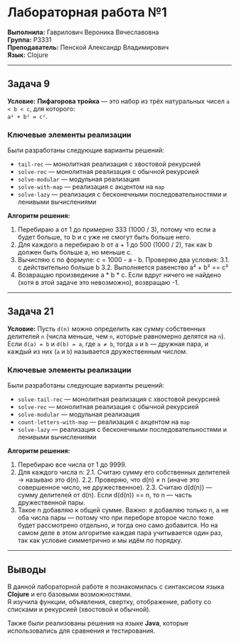 # Лабораторная работа №1

**Выполнила:** Гаврилович Вероника Вячеславовна  
**Группа:** Р3331  
**Преподаватель:** Пенской Александр Владимирович  
**Язык:** Clojure  

---

## Задача 9
**Условие:** **Пифагорова тройка** — это набор из трёх натуральных чисел `a < b < c`, для которого:  
`a² + b² = c²`.

### Ключевые элементы реализации
Были разработаны следующие варианты решений:

- `tail-rec` — монолитная реализация с хвостовой рекурсией  
- `solve-rec` — монолитная реализация с обычной рекурсией  
- `solve-modular` — модульная реализация  
- `solve-with-map` — реализация с акцентом на `map`  
- `solve-lazy` — реализация с бесконечными последовательностями и ленивыми вычислениями  

**Алгоритм решения:**

1. Перебираю a от 1 до примерно 333 (1000 / 3), потому что если a будет больше, то b и c уже не смогут быть больше него.
2. Для каждого a перебираю b от a + 1 до 500 (1000 / 2), так как b должен быть больше a, но меньше c.
3. Вычисляю c по формуле: c = 1000 - a - b.
    Проверяю два условия:
    3.1. c действительно больше b
    3.2. Выполняется равенство a² + b² == c²
4. Возвращаю произведение a * b * c.
    Если вдруг ничего не найдено (хотя в этой задаче это невозможно), возвращаю -1.

---

## Задача 21
**Условие:** Пусть `d(n)` можно определить как сумму собственных делителей `n` (числа меньше, чем `n`, которые равномерно делятся на `n`).
Если `d(a) = b` и `d(b) = a`, где `a ≠ b`, тогда `a` и `b` — дружная пара, и каждый из них (`a` и `b`) называется дружественным числом.

### Ключевые элементы реализации
Были разработаны следующие варианты решений:

- `solve-tail-rec` — монолитная реализация с хвостовой рекурсией  
- `solve-rec` — монолитная реализация с обычной рекурсией  
- `solve-modular` — модульная реализация  
- `count-letters-with-map` — реализация с акцентом на `map`  
- `solve-lazy` — реализация с бесконечными последовательностями и ленивыми вычислениями  

**Алгоритм решения:**

1. Перебираю все числа от 1 до 9999.
2. Для каждого числа n:
    2.1. Считаю сумму его собственных делителей → называю это d(n).
    2.2. Проверяю, что d(n) ≠ n (иначе это совершенное число, не дружественное).
    2.3. Считаю d(d(n)) — сумму делителей от d(n).
        Если d(d(n)) == n, то n — часть дружественной пары.
3. Такое n добавляю к общей сумме.
Важно: я добавляю только n, а не оба числа пары — потому что при переборе второе число тоже будет рассмотрено отдельно, и тогда оно само добавится. Но на самом деле в этом алгоритме каждая пара учитывается один раз, так как условие симметрично и мы идём по порядку.

---

## Выводы
В данной лабораторной работе я познакомилась с синтаксисом языка **Clojure** и его базовыми возможностями.  
Я изучила функции, объявления, свертку, отображение, работу со списками и рекурсией (хвостовой и обычной).  

Также были реализованы решения на языке **Java**, которые использовались для сравнения и тестирования.

